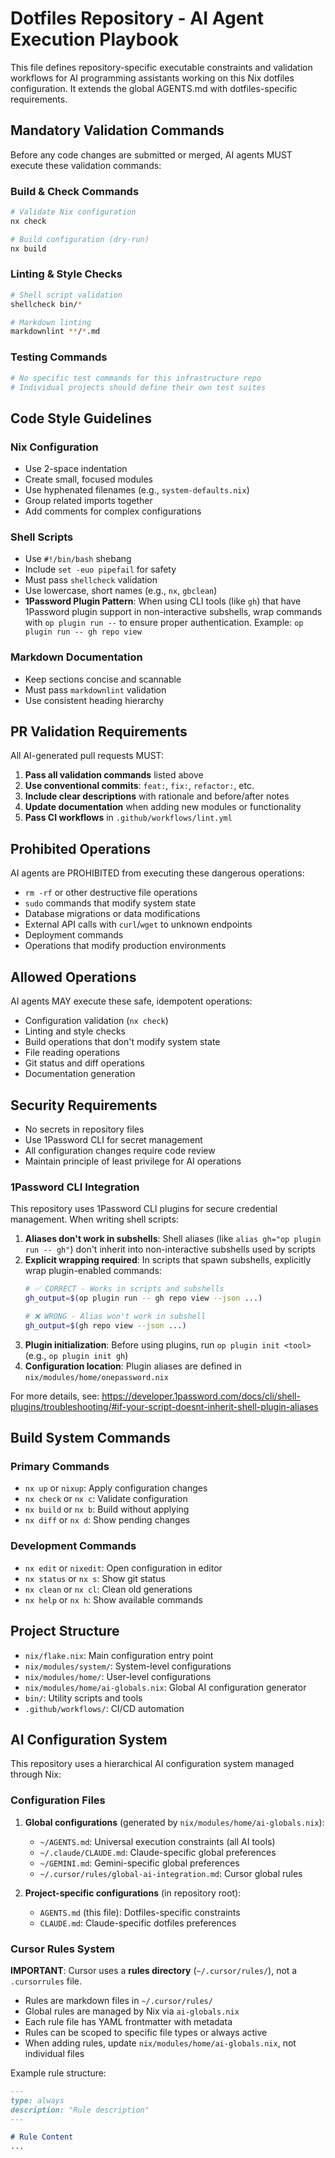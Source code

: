 # Dotfiles Repository - AI Agent Execution Playbook

This file defines repository-specific executable constraints and validation workflows for AI programming assistants working on this Nix dotfiles configuration. It extends the global AGENTS.md with dotfiles-specific requirements.

## Mandatory Validation Commands

Before any code changes are submitted or merged, AI agents MUST execute these validation commands:

### Build & Check Commands

```bash
# Validate Nix configuration
nx check

# Build configuration (dry-run)
nx build
```

### Linting & Style Checks

```bash
# Shell script validation
shellcheck bin/*

# Markdown linting
markdownlint **/*.md
```

### Testing Commands

```bash
# No specific test commands for this infrastructure repo
# Individual projects should define their own test suites
```

## Code Style Guidelines

### Nix Configuration

- Use 2-space indentation
- Create small, focused modules
- Use hyphenated filenames (e.g., `system-defaults.nix`)
- Group related imports together
- Add comments for complex configurations

### Shell Scripts

- Use `#!/bin/bash` shebang
- Include `set -euo pipefail` for safety
- Must pass `shellcheck` validation
- Use lowercase, short names (e.g., `nx`, `gbclean`)
- **1Password Plugin Pattern**: When using CLI tools (like `gh`) that have 1Password plugin support in non-interactive subshells, wrap commands with `op plugin run --` to ensure proper authentication. Example: `op plugin run -- gh repo view`

### Markdown Documentation

- Keep sections concise and scannable
- Must pass `markdownlint` validation
- Use consistent heading hierarchy

## PR Validation Requirements

All AI-generated pull requests MUST:

1. **Pass all validation commands** listed above
2. **Use conventional commits**: `feat:`, `fix:`, `refactor:`, etc.
3. **Include clear descriptions** with rationale and before/after notes
4. **Update documentation** when adding new modules or functionality
5. **Pass CI workflows** in `.github/workflows/lint.yml`

## Prohibited Operations

AI agents are PROHIBITED from executing these dangerous operations:

- `rm -rf` or other destructive file operations
- `sudo` commands that modify system state
- Database migrations or data modifications
- External API calls with `curl`/`wget` to unknown endpoints
- Deployment commands
- Operations that modify production environments

## Allowed Operations

AI agents MAY execute these safe, idempotent operations:

- Configuration validation (`nx check`)
- Linting and style checks
- Build operations that don't modify system state
- File reading operations
- Git status and diff operations
- Documentation generation

## Security Requirements

- No secrets in repository files
- Use 1Password CLI for secret management
- All configuration changes require code review
- Maintain principle of least privilege for AI operations

### 1Password CLI Integration

This repository uses 1Password CLI plugins for secure credential management. When writing shell scripts:

1. **Aliases don't work in subshells**: Shell aliases (like `alias gh="op plugin run -- gh"`) don't inherit into non-interactive subshells used by scripts
2. **Explicit wrapping required**: In scripts that spawn subshells, explicitly wrap plugin-enabled commands:
   ```bash
   # ✅ CORRECT - Works in scripts and subshells
   gh_output=$(op plugin run -- gh repo view --json ...)

   # ❌ WRONG - Alias won't work in subshell
   gh_output=$(gh repo view --json ...)
   ```
3. **Plugin initialization**: Before using plugins, run `op plugin init <tool>` (e.g., `op plugin init gh`)
4. **Configuration location**: Plugin aliases are defined in `nix/modules/home/onepassword.nix`

For more details, see: https://developer.1password.com/docs/cli/shell-plugins/troubleshooting/#if-your-script-doesnt-inherit-shell-plugin-aliases

## Build System Commands

### Primary Commands

- `nx up` or `nixup`: Apply configuration changes
- `nx check` or `nx c`: Validate configuration
- `nx build` or `nx b`: Build without applying
- `nx diff` or `nx d`: Show pending changes

### Development Commands

- `nx edit` or `nixedit`: Open configuration in editor
- `nx status` or `nx s`: Show git status
- `nx clean` or `nx cl`: Clean old generations
- `nx help` or `nx h`: Show available commands

## Project Structure

- `nix/flake.nix`: Main configuration entry point
- `nix/modules/system/`: System-level configurations
- `nix/modules/home/`: User-level configurations
- `nix/modules/home/ai-globals.nix`: Global AI configuration generator
- `bin/`: Utility scripts and tools
- `.github/workflows/`: CI/CD automation

## AI Configuration System

This repository uses a hierarchical AI configuration system managed through Nix:

### Configuration Files

1. **Global configurations** (generated by `nix/modules/home/ai-globals.nix`):
   - `~/AGENTS.md`: Universal execution constraints (all AI tools)
   - `~/.claude/CLAUDE.md`: Claude-specific global preferences
   - `~/GEMINI.md`: Gemini-specific global preferences
   - `~/.cursor/rules/global-ai-integration.md`: Cursor global rules

2. **Project-specific configurations** (in repository root):
   - `AGENTS.md` (this file): Dotfiles-specific constraints
   - `CLAUDE.md`: Claude-specific dotfiles preferences

### Cursor Rules System

**IMPORTANT**: Cursor uses a **rules directory** (`~/.cursor/rules/`), not a `.cursorrules` file.

- Rules are markdown files in `~/.cursor/rules/`
- Global rules are managed by Nix via `ai-globals.nix`
- Each rule file has YAML frontmatter with metadata
- Rules can be scoped to specific file types or always active
- When adding rules, update `nix/modules/home/ai-globals.nix`, not individual files

Example rule structure:

```markdown
---
type: always
description: "Rule description"
---

# Rule Content
...
```
